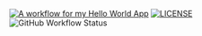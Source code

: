 [![A workflow for my Hello World App](https://github.com/40794417KaungKhantPaing/sem/actions/workflows/main.yml/badge.svg?branch=master)](https://github.com/40794417KaungKhantPaing/sem/actions/workflows/main.yml)
[![LICENSE](https://img.shields.io/github/license/40794417KaungKhantPaing/sem.svg?style=flat-square)](https://github.com/40794417KaungKhantPaing/sem/blob/master/LICENSE)
![GitHub Workflow Status](https://img.shields.io/github/actions/workflow/status/40794417KaungKhantPaing/sem/main.yml?branch=develop&style=flat-square)